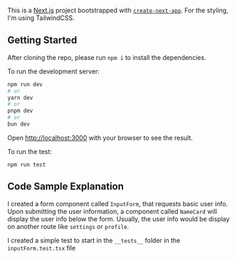 This is a [Next.js](https://nextjs.org) project bootstrapped with [`create-next-app`](https://nextjs.org/docs/app/api-reference/cli/create-next-app). For the styling, I'm using TailwindCSS.

## Getting Started

After cloning the repo, please run `npm i` to install the dependencies.

To run the development server:

```bash
npm run dev
# or
yarn dev
# or
pnpm dev
# or
bun dev
```

Open [http://localhost:3000](http://localhost:3000) with your browser to see the result.

To run the test:

```
npm run test
```

## Code Sample Explanation

I created a form component called `InputForm`, that requests basic user info. Upon submitting the user information, a component called `NameCard` will display the user info below the form. Usually, the user info would be display on another route like `settings` or `profile`.

I created a simple test to start in the `__tests__` folder in the `inputForm.test.tsx` file
